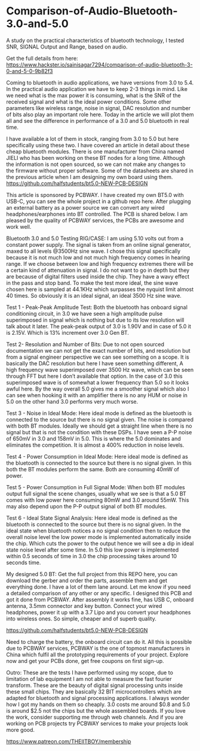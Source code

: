 # Comparison-of-Audio-Bluetooth-3.0-and-5.0
A study on the practical characteristics of bluetooth technology, I tested SNR, SIGNAL Output and Range, based on audio.

Get the full details from here: https://www.hackster.io/sainisagar7294/comparison-of-audio-bluetooth-3-0-and-5-0-9b82f3


Coming to bluetooth in audio applications, we have versions from 3.0 to 5.4. In the practical audio application we have to keep 2-3 things in mind. Like we need what is the max power it is consuming, what is the SNR of the received signal and what is the ideal power conditions. Some other parameters like wireless range, noise in signal, DAC resolution and number of bits also play an important role here. Today in the article we will plot them all and see the difference in performance of a 3.0 and 5.0 bluetooth in real time. 



I have available a lot of them in stock, ranging from 3.0 to 5.0 but here specifically using these two. I have covered an article in detail about these cheap bluetooth modules. There is one manufacturer from China named JIELI who has been working on these BT nodes for a long time. Although the information is not open sourced, so we can not make any changes to the firmware without proper software. Some of the datasheets are shared in the previous article when I am designing my own board using them.  https://github.com/halfstudents/bt5.0-NEW-PCB-DESIGN



This article is sponsored by PCBWAY. I have created my own BT5.0 with USB-C, you can see the whole project in a github repo here. After plugging an external battery as a power source we can convert any wired headphones/earphones into BT controlled. The PCB is shared below. I am pleased by the quality of PCBWAY services, the PCBs are awesome and work well. 



Bluetooth 3.0 and 5.0 Testing RIG/CASE:
I am using 5.10 volts out from a constant power supply. The signal is taken from an online signal generator, maxed to all levels @3500Hz sine wave. I chose this signal specifically because it is not much low and not much high frequency comes in hearing range. If we choose between low and high frequency extremes there will be a certain kind of attenuation in signal. I do not want to go in depth but they are because of digital filters used inside the chip. They have a wavy effect in the pass and stop band. To make the test more ideal, the sine wave chosen here is sampled at 44.1KHz which surpasses the nyquist limit almost 40 times. So obviously it is an ideal signal, an ideal 3500 Hz sine wave. 



Test 1 - Peak-Peak Amplitude Test:
Both the bluetooth has onboard signal conditioning circuit, in 3.0 we have seen a high amplitude pulse superimposed in signal which is nothing but due to its low resolution will talk about it later. The peak-peak output of 3.0 is 1.90V and in case of 5.0 it is 2.15V. Which is 13% increment over 3.0 Gen BT. 



Test 2- Resolution and Number of Bits:
Due to not open sourced documentation we can not get the exact number of bits, and resolution but from a signal engineer perspective we can see something on a scope. It is basically the DAC resolution but here I have seen something different, A high frequency wave superimposed over 3500 Hz wave, which can be seen through FFT but here I don’t available that option. In the case of 3.0 this superimposed wave is of somewhat a lower frequency than 5.0 so it looks awful here. By the way overall 5.0 gives me a smoother signal which also I can see when hooking it with an amplifier there is no any HUM or noise in 5.0 on the other hand 3.0 performs very much worse.



Test 3 - Noise in Ideal Mode:
Here ideal mode is defined as the bluetooth is connected to the source but there is no signal given. The noise is compared with both BT modules. Ideally we should get a straight line when there is no signal but that is not the condition with these DSPs. I have seen a P-P noise of 650mV in 3.0 and 158mV in 5.0. This is where the 5.0 dominates and eliminates the competition. It is almost a 400% reduction in noise levels.



Test 4 - Power Consumption in Ideal Mode:
Here ideal mode is defined as the bluetooth is connected to the source but there is no signal given. In this both the BT modules perform the same. Both are consuming 40mW of power.



Test 5 - Power Consumption in Full Signal Mode:
When both BT modules output full signal the scene changes, usually what we see is that a 5.0 BT comes with low power here consuming 80mW and 3.0 around 55mW. This may also depend upon the P-P output signal of both BT modules. 



Test 6 - Ideal State Signal Analysis: 
Here ideal mode is defined as the bluetooth is connected to the source but there is no signal given. In the ideal state when bluetooth notices a no signal condition then to reduce the overall noise level the low power mode is implemented automatically inside the chip. Which cuts the power to the output hence we will see a dip in ideal state noise level after some time. In 5.0 this low power is implemented within 0.5 seconds of time in 3.0 the chip processing takes around 10 seconds time. 



My designed 5.0 BT: 
Get the full project from this REPO here, you can download the gerber and order the parts, assemble them and get everything done. I have a lot of them lane around. Let me know if you need a detailed comparison of any other or any specific. I designed this PCB and got it done from PCBWAY. After assembly it works fine, has USB C, onboard antenna, 3.5mm connector and key button. Connect your wired headphones, power it up with a 3.7 Lipo and you convert your headphones into wireless ones. So simple, cheaper and of superb quality.

https://github.com/halfstudents/bt5.0-NEW-PCB-DESIGN



Need to charge the battery, the onboard circuit can do it. All this is possible due to PCBWAY services, PCBWAY is the one of topmost manufacturers in China which fulfil all the prototyping requirements of your project. Explore now and get your PCBs done, get free coupons on first sign-up. 



Outro: 
These are the tests I have performed using my scope, due to limitation of lab equipment I am not able to measure the fast fourier transform. These are the beauty of digital signal processing units inside these small chips. They are basically 32 BIT microcontrollers which are adapted for bluetooth and signal processing applications. I always wonder how I got my hands on them so cheaply. 3.0 costs me around $0.8 and 5.0 is around $2.5 not the chips but the whole assembled boards. If you love the work, consider supporting me through web channels. And if you are working on PCB projects try PCBWAY services to make your projects look more good.

https://www.patreon.com/THEIITBOY/membership

